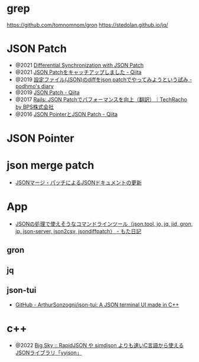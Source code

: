 # grep
https://github.com/tomnomnom/gron
https://stedolan.github.io/jq/

# JSON Patch
- @2021 [Differential Synchronization with JSON Patch](https://saswat.dev/differential-synchronization-with-json-patch/)
- @2021 [JSON Patchをキャッチアップしました - Qiita](https://qiita.com/zhang_yid/items/31358f9b2922165ce78d)
- @2019 [設定ファイル(JSON)のdiffをjson patchでやってみようという試み - podhmo's diary](https://pod.hatenablog.com/entry/2019/01/30/210209)
- @2019 [JSON Patch - Qiita](https://qiita.com/syantien/items/b3d6dfe8634713c61d33)
- @2017 [Rails: JSON Patchでパフォーマンスを向上（翻訳）｜TechRacho by BPS株式会社](https://techracho.bpsinc.jp/hachi8833/2017_12_11/49065)
- @2016 [JSON PointerとJSON Patch - Qiita](https://qiita.com/taknuki/items/76d2fda912443b6854a4)

# JSON Pointer

# json merge patch
- [JSONマージ・パッチによるJSONドキュメントの更新](https://docs.oracle.com/cd/F19136_01/adjsn/updating-json-document-json-merge-patch.html)

# App
- [JSONの処理で使えそうなコマンドラインツール（json.tool, jo, jq, jid, gron, jp, json-server, json2csv, jsondiffpatch） - もた日記](https://wonderwall.hatenablog.com/entry/2018/07/22/231500)
## gron
## jq
## json-tui
- [GitHub - ArthurSonzogni/json-tui: A JSON terminal UI made in C++](https://github.com/ArthurSonzogni/json-tui)
# c++
- @2022 [Big Sky :: RapidJSON や simdjson よりも速いC言語から使えるJSONライブラリ「yyjson」](https://mattn.kaoriya.net/software/lang/c/20220320234556.htm)
